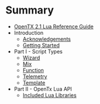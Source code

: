 # Summary

* [OpenTX 2.1 Lua Reference Guide](README.md)
* Introduction
   * [Acknowledgements](acknowledgements.md)
   * [Getting Started](getting_started.md)
* Part I - Script Types
   * [Wizard](wizard.md)
   * [Mix](mix.md)
   * [Function](function.md)
   * [Telemetry](telemetry.md)
   * [Template](template.md)
* Part II - OpenTx Lua API
   * [Included Lua Libraries](included_lua_libraries.md)

